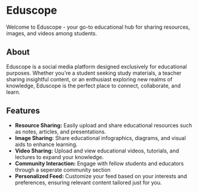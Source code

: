 # Eduscope

Welcome to Eduscope - your go-to educational hub for sharing resources, images, and videos among students. 

## About

Eduscope is a social media platform designed exclusively for educational purposes. Whether you're a student seeking study materials, a teacher sharing insightful content, or an enthusiast exploring new realms of knowledge, Eduscope is the perfect place to connect, collaborate, and learn.

## Features

- **Resource Sharing:** Easily upload and share educational resources such as notes, articles, and presentations.
- **Image Sharing:** Share educational infographics, diagrams, and visual aids to enhance learning.
- **Video Sharing:** Upload and view educational videos, tutorials, and lectures to expand your knowledge.
- **Community Interaction:** Engage with fellow students and educators through a seperate community section
- **Personalized Feed:** Customize your feed based on your interests and preferences, ensuring relevant content tailored just for you.
